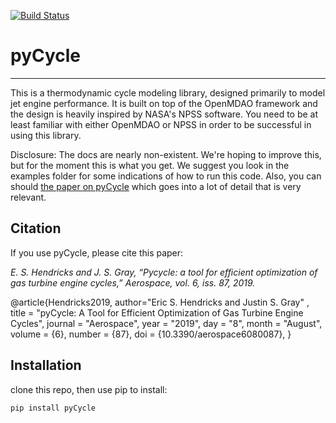 [![Build Status](https://travis-ci.org/OpenMDAO/pyCycle.svg?branch=master)](https://travis-ci.org/OpenMDAO/pyCycle)

# pyCycle
--------------

This is a thermodynamic cycle modeling library, designed primarily to model jet engine performance. 
It is built on top of the OpenMDAO framework and the design is heavily inspired by NASA's NPSS software.
You need to be at least familiar with either OpenMDAO or NPSS in order to be successful in using this library. 

Disclosure: The docs are nearly non-existent. We're hoping to improve this, but for the moment this is what you get. 
We suggest you look in the examples folder for some indications of how to run this code. 
Also, you can should [the paper on pyCycle](https://www.mdpi.com/2226-4310/6/8/87/pdf) which goes into a lot of detail that is very relevant. 


## Citation

If you use pyCycle, please cite this paper: 

*E. S. Hendricks and J. S. Gray, “Pycycle: a tool for efficient optimization of gas turbine engine cycles,” Aerospace, vol. 6, iss. 87, 2019.*

@article{Hendricks2019,
author="Eric S. Hendricks and Justin S. Gray" ,
title = "pyCycle: A Tool for Efficient Optimization of Gas Turbine Engine Cycles",
journal = "Aerospace",
year = "2019",
day = "8",
month = "August",
volume = {6},
number = {87},
doi = {10.3390/aerospace6080087},
}

## Installation 

clone this repo, then use pip to install: 

    pip install pyCycle